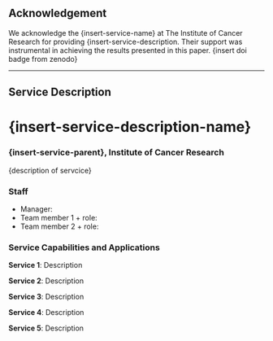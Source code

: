## Acknowledgement
We acknowledge the {insert-service-name} at The Institute of Cancer Research for providing {insert-service-description. Their support was instrumental in achieving the results presented in this paper. {insert doi badge from zenodo}

---

## Service Description
# {insert-service-description-name}

### {insert-service-parent}, Institute of Cancer Research  
{description of servcice}

### Staff
- Manager: <insert name>
- Team member 1 + role: <insert name>
- Team member 2 + role: <insert name>

### Service Capabilities and Applications
**Service 1**: Description
  
**Service 2**: Description
  
**Service 3**: Description
    
**Service 4**: Description

**Service 5**: Description
